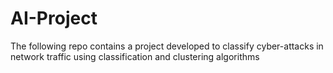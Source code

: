 # AI-Project
The following repo contains a project developed to classify cyber-attacks in network traffic using classification and clustering algorithms 
